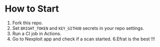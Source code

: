 # How to Start

1. Fork this repo.
2. Set `BRIGHT_TOKEN` and `KEY_GITHUB` secrets in your repo settings.
3. Run a CI job in Actions.
4. Go to Nexploit app and check if a scan started.
6.Efrat is the best !!!
